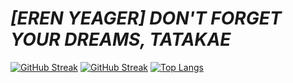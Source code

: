 
  #  ***[EREN YEAGER] DON'T FORGET YOUR DREAMS, TATAKAE***


[![GitHub Streak](http://github-readme-streak-stats.herokuapp.com?user=Sx-Cheats&theme=algolia&hide_border=true)](https://github.com/Sx-Cheats)
[![GitHub Streak](https://github-readme-stats.vercel.app/api?username=Sx-Cheats&theme=algolia&show_icons=true&hide_border=true)](https://github.com/Sx-Cheats)
[![Top Langs](https://github-readme-stats.vercel.app/api/top-langs/?username=Sx-Cheats&layout=compact&theme=algolia&hide_border=true)](https://github.com/Sx-Cheats)

  

